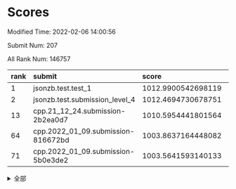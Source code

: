 # Scores

Modified Time: 2022-02-06 14:00:56

Submit Num: 207

All Rank Num: 146757

| rank |               submit               |       score        |       sigma        | pk_num |
| :--- | :--------------------------------- | :----------------- | :----------------- | :----- |
| 1    | jsonzb.test.test_1                 | 1012.9900542698119 | 0.8000378815065278 | 2844   |
| 2    | jsonzb.test.submission_level_4     | 1012.4694730678751 | 0.8080307391711578 | 2840   |
| 13   | cpp.21_12_24.submission-2b2ea0d7   | 1010.5954441801564 | 0.7644687887745405 | 2838   |
| 64   | cpp.2022_01_09.submission-816672bd | 1003.8637164448082 | 0.7035322563890364 | 2840   |
| 71   | cpp.2022_01_09.submission-5b0e3de2 | 1003.5641593140133 | 0.7192790168001034 | 2837   |


<details>
<summary>全部</summary>

| rank |                 submit                 |       score        |       sigma        | pk_num |
| :--- | :------------------------------------- | :----------------- | :----------------- | :----- |
| 1    | jsonzb.test.test_1                     | 1012.9900542698119 | 0.8000378815065278 | 2844   |
| 2    | jsonzb.test.submission_level_4         | 1012.4694730678751 | 0.8080307391711578 | 2840   |
| 3    | gobigger.level_3.submission_level_3_13 | 1011.6946134391751 | 0.7949184609281759 | 2830   |
| 4    | gobigger.level_3.submission_level_3_8  | 1011.3816833636705 | 0.7773534120100302 | 2834   |
| 5    | gobigger.level_3.submission_level_3_35 | 1010.9238757215248 | 0.7569401771711044 | 2837   |
| 6    | gobigger.level_3.submission_level_3_25 | 1010.8329085233376 | 0.7668142981917305 | 2841   |
| 7    | gobigger.level_3.submission_level_3_6  | 1010.8194024922966 | 0.7707015454796786 | 2835   |
| 8    | gobigger.level_3.submission_level_3_30 | 1010.7799728996715 | 0.7722660197895912 | 2840   |
| 9    | gobigger.level_3.submission_level_3_45 | 1010.7422441393848 | 0.7753250673765406 | 2833   |
| 10   | gobigger.level_3.submission_level_3_49 | 1010.7249573001726 | 0.782398622345497  | 2833   |
| 11   | gobigger.level_3.submission_level_3_19 | 1010.6338182594013 | 0.7576003900065487 | 2838   |
| 12   | gobigger.level_3.submission_level_3_5  | 1010.6134533303048 | 0.7691768555216731 | 2837   |
| 13   | cpp.21_12_24.submission-2b2ea0d7       | 1010.5954441801564 | 0.7644687887745405 | 2838   |
| 14   | gobigger.level_3.submission_level_3_2  | 1010.5674391405565 | 0.7486114448756442 | 2836   |
| 15   | gobigger.level_3.submission_level_3_37 | 1010.5299652219179 | 0.7591130945943112 | 2836   |
| 16   | gobigger.level_3.submission_level_3_46 | 1010.4266155600012 | 0.7541691137572635 | 2837   |
| 17   | gobigger.level_3.submission_level_3_38 | 1010.4170204920566 | 0.7563023871277742 | 2836   |
| 18   | gobigger.level_3.submission_level_3_40 | 1010.4070382004268 | 0.755919689991633  | 2838   |
| 19   | gobigger.level_3.submission_level_3_36 | 1010.2224724876605 | 0.7822005188076057 | 2839   |
| 20   | gobigger.level_3.submission_level_3_7  | 1010.2025240641391 | 0.7558214677628353 | 2838   |
| 21   | gobigger.level_3.submission_level_3_29 | 1010.146562153257  | 0.768082193074086  | 2833   |
| 22   | gobigger.level_3.submission_level_3_42 | 1010.0960961931536 | 0.7594470953948834 | 2830   |
| 23   | gobigger.level_3.submission_level_3_22 | 1010.0301039964596 | 0.747730683539851  | 2834   |
| 24   | gobigger.level_3.submission_level_3_48 | 1009.9556565427679 | 0.7785482890290886 | 2836   |
| 25   | gobigger.level_3.submission_level_3_44 | 1009.8955975233389 | 0.7392907686312813 | 2836   |
| 26   | gobigger.level_3.submission_level_3_43 | 1009.8878945859585 | 0.7550127967566657 | 2837   |
| 27   | gobigger.level_3.submission_level_3_33 | 1009.8855746477394 | 0.7563739092349258 | 2838   |
| 28   | gobigger.level_3.submission_level_3_1  | 1009.8691089590561 | 0.7342458776823412 | 2823   |
| 29   | gobigger.level_3.submission_level_3_17 | 1009.8607347814939 | 0.7601936146083856 | 2835   |
| 30   | gobigger.level_3.submission_level_3_27 | 1009.8550304466994 | 0.7496032801596269 | 2838   |
| 31   | gobigger.level_3.submission_level_3_3  | 1009.8242743277405 | 0.7409396185378825 | 2834   |
| 32   | gobigger.level_3.submission_level_3_32 | 1009.5853860616647 | 0.7628011621429753 | 2833   |
| 33   | gobigger.level_3.submission_level_3_21 | 1009.5126495421912 | 0.755601373918051  | 2837   |
| 34   | gobigger.level_3.submission_level_3_28 | 1009.5028214238108 | 0.758896056406183  | 2838   |
| 35   | gobigger.level_3.submission_level_3_12 | 1009.4866254508964 | 0.754820309762111  | 2831   |
| 36   | gobigger.level_3.submission_level_3_31 | 1009.4799728186467 | 0.7633993282032518 | 2837   |
| 37   | gobigger.level_3.submission_level_3_41 | 1009.4630668486652 | 0.7316605200431063 | 2834   |
| 38   | gobigger.level_3.submission_level_3_47 | 1009.3381455604809 | 0.7670991300725153 | 2837   |
| 39   | gobigger.level_3.submission_level_3_15 | 1009.3325552242926 | 0.741142352378813  | 2833   |
| 40   | gobigger.level_3.submission_level_3_23 | 1009.3036182806204 | 0.7374771915723367 | 2833   |
| 41   | gobigger.level_3.submission_level_3_11 | 1009.2555202832732 | 0.7608724279632338 | 2833   |
| 42   | gobigger.level_3.submission_level_3_14 | 1009.1875278365641 | 0.7604380986373439 | 2832   |
| 43   | gobigger.level_3.submission_level_3_9  | 1009.1820299972078 | 0.7404350180598392 | 2837   |
| 44   | gobigger.level_3.submission_level_3_4  | 1009.1591420108098 | 0.730393253085863  | 2838   |
| 45   | gobigger.level_3.submission_level_3_0  | 1009.1343998658865 | 0.7514020799112974 | 2837   |
| 46   | gobigger.level_3.submission_level_3_16 | 1009.1259294549504 | 0.7519083231988581 | 2836   |
| 47   | gobigger.level_3.submission_level_3_39 | 1009.0612124112988 | 0.7453036788225645 | 2832   |
| 48   | gobigger.level_3.submission_level_3_24 | 1008.9942684962582 | 0.7612128027724351 | 2835   |
| 49   | gobigger.level_3.submission_level_3_18 | 1008.8630080435107 | 0.7437135894500299 | 2839   |
| 50   | gobigger.level_3.submission_level_3_10 | 1008.7237017405375 | 0.7337271661585637 | 2838   |
| 51   | gobigger.level_3.submission_level_3_34 | 1008.5990343459085 | 0.7360431623080637 | 2836   |
| 52   | gobigger.level_3.submission_level_3_20 | 1008.3982630504923 | 0.7452473083045539 | 2833   |
| 53   | gobigger.level_3.submission_level_3_26 | 1008.264903445638  | 0.7319807335300498 | 2832   |
| 54   | gobigger.level_1.submission_level_1_43 | 1004.8740834178434 | 0.7247127194893731 | 2835   |
| 55   | gobigger.level_1.submission_level_1_11 | 1004.6665757378798 | 0.7207160820651759 | 2831   |
| 56   | gobigger.level_1.submission_level_1_3  | 1004.592565276094  | 0.7269544597498173 | 2836   |
| 57   | gobigger.level_1.submission_level_1_34 | 1004.5603189677904 | 0.7201079449923632 | 2833   |
| 58   | gobigger.level_1.submission_level_1_6  | 1004.4459172360805 | 0.7167682180296377 | 2836   |
| 59   | gobigger.level_1.submission_level_1_12 | 1004.3184047862268 | 0.7231763624938953 | 2838   |
| 60   | gobigger.level_1.submission_level_1_22 | 1004.2281687179797 | 0.7252566687329288 | 2832   |
| 61   | gobigger.level_1.submission_level_1_9  | 1004.1708225610341 | 0.7054730026111868 | 2836   |
| 62   | gobigger.level_1.submission_level_1_41 | 1003.9636564224621 | 0.7231644131563024 | 2836   |
| 63   | gobigger.level_1.submission_level_1_5  | 1003.9339829071516 | 0.7201246110764518 | 2841   |
| 64   | cpp.2022_01_09.submission-816672bd     | 1003.8637164448082 | 0.7035322563890364 | 2840   |
| 65   | gobigger.level_1.submission_level_1_27 | 1003.7841551743809 | 0.7191006753403558 | 2836   |
| 66   | gobigger.level_1.submission_level_1_33 | 1003.7349864308211 | 0.7164480391064814 | 2833   |
| 67   | gobigger.level_1.submission_level_1_21 | 1003.6386716513332 | 0.7144320998600528 | 2842   |
| 68   | gobigger.level_1.submission_level_1_39 | 1003.6134837032689 | 0.7284091593048416 | 2834   |
| 69   | gobigger.level_1.submission_level_1_28 | 1003.5857320769396 | 0.714676831351254  | 2839   |
| 70   | gobigger.level_1.submission_level_1_15 | 1003.5768667675379 | 0.7073534927826284 | 2833   |
| 71   | cpp.2022_01_09.submission-5b0e3de2     | 1003.5641593140133 | 0.7192790168001034 | 2837   |
| 72   | gobigger.level_1.submission_level_1_29 | 1003.5633275175957 | 0.7124716569918907 | 2838   |
| 73   | gobigger.level_1.submission_level_1_14 | 1003.4719358474845 | 0.7190992137233263 | 2834   |
| 74   | gobigger.level_1.submission_level_1_42 | 1003.4678251729629 | 0.7080408706883651 | 2837   |
| 75   | gobigger.level_1.submission_level_1_44 | 1003.4666136471374 | 0.7099758657502081 | 2839   |
| 76   | gobigger.level_1.submission_level_1_38 | 1003.4419218990239 | 0.7129411665694846 | 2832   |
| 77   | gobigger.level_1.submission_level_1_31 | 1003.4284570039937 | 0.721029603728239  | 2838   |
| 78   | gobigger.level_1.submission_level_1_47 | 1003.4098426061328 | 0.7131138969004003 | 2840   |
| 79   | gobigger.level_1.submission_level_1_26 | 1003.3953192445065 | 0.7211081047901333 | 2830   |
| 80   | gobigger.level_1.submission_level_1_17 | 1003.3881118415823 | 0.7216931212567512 | 2833   |
| 81   | gobigger.level_1.submission_level_1_1  | 1003.3529074489594 | 0.7216643647628945 | 2838   |
| 82   | gobigger.level_1.submission_level_1_0  | 1003.3451652080223 | 0.7135582994374554 | 2843   |
| 83   | gobigger.level_1.submission_level_1_40 | 1003.1585686101955 | 0.7236297654510082 | 2838   |
| 84   | gobigger.level_1.submission_level_1_24 | 1003.1377116562642 | 0.7113674195509274 | 2840   |
| 85   | gobigger.level_1.submission_level_1_8  | 1003.1031188498918 | 0.7050534701734424 | 2835   |
| 86   | gobigger.level_1.submission_level_1_19 | 1003.0975720224409 | 0.7246654134104821 | 2831   |
| 87   | gobigger.level_1.submission_level_1_7  | 1003.0945410101591 | 0.7082010065996577 | 2837   |
| 88   | gobigger.level_1.submission_level_1_23 | 1002.9947337101884 | 0.7069576851790617 | 2836   |
| 89   | gobigger.level_1.submission_level_1_37 | 1002.9685227119313 | 0.7138057091381118 | 2837   |
| 90   | gobigger.level_1.submission_level_1_25 | 1002.898895328128  | 0.7216570805044452 | 2836   |
| 91   | gobigger.level_1.submission_level_1_10 | 1002.8861295373748 | 0.7109650266602043 | 2838   |
| 92   | gobigger.level_1.submission_level_1_2  | 1002.8406191995394 | 0.7137110417048503 | 2840   |
| 93   | gobigger.level_1.submission_level_1_36 | 1002.8312731498538 | 0.7119290068399668 | 2836   |
| 94   | gobigger.level_1.submission_level_1_16 | 1002.7721401664793 | 0.7086830447121977 | 2831   |
| 95   | gobigger.level_1.submission_level_1_18 | 1002.7485626847563 | 0.71228487349088   | 2837   |
| 96   | gobigger.level_1.submission_level_1_32 | 1002.7151257437367 | 0.7108008944930597 | 2840   |
| 97   | gobigger.level_1.submission_level_1_46 | 1002.7104196447823 | 0.708346156265312  | 2832   |
| 98   | gobigger.level_1.submission_level_1_35 | 1002.63684176557   | 0.7118973121965442 | 2829   |
| 99   | gobigger.level_1.submission_level_1_13 | 1002.5211085974012 | 0.7039758730976463 | 2836   |
| 100  | gobigger.level_1.submission_level_1_49 | 1002.3336675265235 | 0.7047754321024736 | 2837   |
| 101  | gobigger.level_1.submission_level_1_20 | 1002.2988074438981 | 0.6978171779393958 | 2834   |
| 102  | gobigger.level_1.submission_level_1_45 | 1002.1366998038828 | 0.7066810777782163 | 2835   |
| 103  | gobigger.level_1.submission_level_1_4  | 1002.1096239653219 | 0.7129165000995222 | 2842   |
| 104  | gobigger.level_1.submission_level_1_30 | 1002.0051517244533 | 0.7084384806778823 | 2839   |
| 105  | gobigger.level_1.submission_level_1_48 | 1001.660148880671  | 0.6940697053346738 | 2841   |
| 106  | gobigger.random.submission_random_7    | 997.5343266388073  | 0.698999530373752  | 2834   |
| 107  | gobigger.random.submission_random_48   | 997.4576805867201  | 0.7036820538572953 | 2836   |
| 108  | gobigger.random.submission_random_44   | 996.967566815191   | 0.7107636267283833 | 2838   |
| 109  | gobigger.random.submission_random_41   | 996.9568297201589  | 0.709202313061582  | 2842   |
| 110  | gobigger.random.submission_random_25   | 996.8516180855789  | 0.7015509204365754 | 2842   |
| 111  | gobigger.random.submission_random_13   | 996.8266581643035  | 0.7040787360395895 | 2838   |
| 112  | gobigger.random.submission_random_24   | 996.8229352128004  | 0.7071356705266603 | 2837   |
| 113  | gobigger.random.submission_random_28   | 996.8097173464967  | 0.7059270700402853 | 2837   |
| 114  | gobigger.random.submission_random_21   | 996.79886960345    | 0.7041362806546997 | 2833   |
| 115  | gobigger.random.submission_random_40   | 996.7445623232535  | 0.7019129932121649 | 2828   |
| 116  | gobigger.random.submission_random_37   | 996.7090309661562  | 0.7054191454372601 | 2827   |
| 117  | gobigger.random.submission_random_32   | 996.6941777492451  | 0.7137038346908474 | 2841   |
| 118  | gobigger.random.submission_random_3    | 996.6775760535269  | 0.7165201575866365 | 2838   |
| 119  | gobigger.random.submission_random_18   | 996.65533462856    | 0.7035267313889745 | 2834   |
| 120  | gobigger.random.submission_random_26   | 996.6487949964398  | 0.7050251942041895 | 2838   |
| 121  | gobigger.random.submission_random_22   | 996.5337170881338  | 0.7171643545831644 | 2841   |
| 122  | gobigger.random.submission_random_9    | 996.4577030152874  | 0.7256396452533342 | 2835   |
| 123  | gobigger.random.submission_random_46   | 996.4224163731327  | 0.7119473711781541 | 2836   |
| 124  | gobigger.random.submission_random_8    | 996.3377964778078  | 0.7127562329343964 | 2838   |
| 125  | gobigger.random.submission_random_2    | 996.1921052389449  | 0.6954676287950093 | 2837   |
| 126  | gobigger.random.submission_random_17   | 996.1919252851806  | 0.7189056045491126 | 2831   |
| 127  | gobigger.random.submission_random_27   | 996.1254723352686  | 0.7247575736299109 | 2834   |
| 128  | gobigger.random.submission_random_42   | 996.0234734282151  | 0.7044717021298473 | 2832   |
| 129  | gobigger.random.submission_random_35   | 995.9860592841177  | 0.7134176641701677 | 2830   |
| 130  | gobigger.random.submission_random_12   | 995.8978787338508  | 0.713865493920822  | 2835   |
| 131  | gobigger.random.submission_random_45   | 995.8434161158912  | 0.7125815721429154 | 2833   |
| 132  | gobigger.random.submission_random_6    | 995.8391822499306  | 0.6919736591547342 | 2837   |
| 133  | gobigger.random.submission_random_47   | 995.7317764763264  | 0.7154076183877471 | 2838   |
| 134  | gobigger.random.submission_random_20   | 995.7291222140265  | 0.7062119828889931 | 2829   |
| 135  | gobigger.random.submission_random_11   | 995.7216926767587  | 0.7190321087929464 | 2842   |
| 136  | gobigger.random.submission_random_38   | 995.7061886546131  | 0.7086709265866652 | 2832   |
| 137  | gobigger.random.submission_random_23   | 995.6936597062106  | 0.7325511176856003 | 2836   |
| 138  | gobigger.random.submission_random_5    | 995.667901019622   | 0.7168150009347776 | 2837   |
| 139  | gobigger.random.submission_random_29   | 995.6013561591095  | 0.7129779395212071 | 2838   |
| 140  | gobigger.random.submission_random_0    | 995.4850181175266  | 0.7052346222840592 | 2837   |
| 141  | gobigger.random.submission_random_16   | 995.4805346171038  | 0.7057630034917131 | 2837   |
| 142  | gobigger.random.submission_random_10   | 995.4419607546778  | 0.7171732385305873 | 2833   |
| 143  | gobigger.random.submission_random_31   | 995.437343442867   | 0.7072680406958656 | 2839   |
| 144  | gobigger.random.submission_random_4    | 995.3035438759288  | 0.7099002005773036 | 2841   |
| 145  | gobigger.random.submission_random_39   | 995.2874020569246  | 0.7125398098173558 | 2836   |
| 146  | gobigger.random.submission_random_43   | 995.1294269215417  | 0.7204666079323794 | 2839   |
| 147  | gobigger.random.submission_random_49   | 995.1180072953454  | 0.7169352189533996 | 2840   |
| 148  | gobigger.random.submission_random_30   | 995.0486825880361  | 0.7165446527033255 | 2829   |
| 149  | gobigger.random.submission_random_36   | 994.9099593032583  | 0.7208565828301371 | 2838   |
| 150  | gobigger.random.submission_random_14   | 994.8245018337767  | 0.7155342061906467 | 2835   |
| 151  | gobigger.random.submission_random_33   | 994.8164448102175  | 0.7245120458246441 | 2833   |
| 152  | gobigger.random.submission_random_19   | 994.7211465681047  | 0.7229106513916865 | 2835   |
| 153  | gobigger.random.submission_random_15   | 994.6791111007186  | 0.7229327003039967 | 2838   |
| 154  | gobigger.random.submission_random_1    | 994.6453958873873  | 0.730294102390833  | 2834   |
| 155  | gobigger.level_2.submission_level_2_19 | 994.612140899431   | 0.7229656524833102 | 2839   |
| 156  | gobigger.level_2.submission_level_2_16 | 994.421994056562   | 0.7205989145697931 | 2833   |
| 157  | gobigger.random.submission_random_34   | 994.3350455616188  | 0.724399233428396  | 2836   |
| 158  | gobigger.level_2.submission_level_2_23 | 994.1289568138737  | 0.7244491301333038 | 2831   |
| 159  | gobigger.level_2.submission_level_2_24 | 994.067256679512   | 0.7423031735003095 | 2836   |
| 160  | gobigger.level_2.submission_level_2_12 | 993.9681283243049  | 0.7352545352853039 | 2840   |
| 161  | gobigger.level_2.submission_level_2_29 | 993.3069236816742  | 0.7382962248299061 | 2839   |
| 162  | gobigger.level_2.submission_level_2_47 | 993.2472614793335  | 0.7316571781425307 | 2836   |
| 163  | gobigger.level_2.submission_level_2_13 | 993.2095445751735  | 0.7486296374903462 | 2837   |
| 164  | gobigger.level_2.submission_level_2_38 | 993.2083548536431  | 0.738528537424277  | 2838   |
| 165  | gobigger.level_2.submission_level_2_30 | 993.0727771060903  | 0.7406904788264906 | 2835   |
| 166  | gobigger.level_2.submission_level_2_1  | 992.8610923894138  | 0.723290662138255  | 2835   |
| 167  | gobigger.level_2.submission_level_2_26 | 992.7856408505464  | 0.7157073615808929 | 2835   |
| 168  | gobigger.level_2.submission_level_2_42 | 992.7479252454069  | 0.7336639872979154 | 2833   |
| 169  | gobigger.level_2.submission_level_2_11 | 992.639417063939   | 0.7511247163739624 | 2837   |
| 170  | gobigger.level_2.submission_level_2_9  | 992.4848580563216  | 0.7336967388726903 | 2832   |
| 171  | gobigger.level_2.submission_level_2_4  | 992.4769967264709  | 0.7530420977588294 | 2830   |
| 172  | gobigger.level_2.submission_level_2_36 | 992.4737212094745  | 0.7522187533231999 | 2834   |
| 173  | gobigger.level_2.submission_level_2_41 | 992.4585562096044  | 0.7502991802805735 | 2835   |
| 174  | gobigger.level_2.submission_level_2_39 | 992.3713113151003  | 0.7761227135153462 | 2840   |
| 175  | gobigger.level_2.submission_level_2_45 | 992.3447473294738  | 0.7337107111637169 | 2832   |
| 176  | gobigger.level_2.submission_level_2_18 | 992.2377181891646  | 0.741449525518678  | 2836   |
| 177  | gobigger.level_2.submission_level_2_28 | 992.2018427222972  | 0.7388429430663256 | 2838   |
| 178  | gobigger.level_2.submission_level_2_20 | 992.1869889584084  | 0.7459388886117696 | 2833   |
| 179  | gobigger.level_2.submission_level_2_48 | 992.186601907809   | 0.7514273100878529 | 2838   |
| 180  | gobigger.level_2.submission_level_2_14 | 992.1786434832117  | 0.7446906769940542 | 2835   |
| 181  | gobigger.level_2.submission_level_2_7  | 992.1557372303605  | 0.7341027258509931 | 2837   |
| 182  | gobigger.level_2.submission_level_2_0  | 992.0989898416962  | 0.7448246651105181 | 2829   |
| 183  | gobigger.level_2.submission_level_2_27 | 992.0061578216396  | 0.7359824377731327 | 2838   |
| 184  | gobigger.level_2.submission_level_2_25 | 991.8747356414092  | 0.7739885808504663 | 2829   |
| 185  | gobigger.level_2.submission_level_2_2  | 991.8423335671351  | 0.741950651646174  | 2840   |
| 186  | gobigger.level_2.submission_level_2_37 | 991.8211808586511  | 0.7445205960886943 | 2837   |
| 187  | gobigger.level_2.submission_level_2_34 | 991.7746056998772  | 0.749634062236914  | 2837   |
| 188  | gobigger.level_2.submission_level_2_17 | 991.741747627943   | 0.7482065792183102 | 2840   |
| 189  | gobigger.level_2.submission_level_2_22 | 991.6606957975541  | 0.7469571369460988 | 2837   |
| 190  | gobigger.level_2.submission_level_2_15 | 991.6104931926949  | 0.7815952797352471 | 2832   |
| 191  | gobigger.level_2.submission_level_2_43 | 991.5661338878411  | 0.7607854186082766 | 2841   |
| 192  | gobigger.level_2.submission_level_2_49 | 991.4904111394902  | 0.7492715452445009 | 2838   |
| 193  | gobigger.level_2.submission_level_2_31 | 991.3867348816788  | 0.7479819570321512 | 2837   |
| 194  | gobigger.level_2.submission_level_2_46 | 991.3300304623067  | 0.7589299328074363 | 2837   |
| 195  | gobigger.level_2.submission_level_2_10 | 991.3157379940411  | 0.7769379192877425 | 2838   |
| 196  | gobigger.level_2.submission_level_2_6  | 991.1156769221963  | 0.7496582387674339 | 2839   |
| 197  | gobigger.level_2.submission_level_2_32 | 991.0630240529889  | 0.7372705477586066 | 2836   |
| 198  | gobigger.level_2.submission_level_2_40 | 991.0046073336223  | 0.7476809715624189 | 2837   |
| 199  | gobigger.level_2.submission_level_2_44 | 990.965639573097   | 0.7557068832372666 | 2834   |
| 200  | gobigger.level_2.submission_level_2_35 | 990.9303071568794  | 0.7620671177008284 | 2836   |
| 201  | gobigger.level_2.submission_level_2_8  | 990.769662996065   | 0.7708948009009038 | 2832   |
| 202  | gobigger.level_2.submission_level_2_21 | 990.7186941776222  | 0.755953182665699  | 2840   |
| 203  | gobigger.level_2.submission_level_2_33 | 990.7059824581333  | 0.745527409437685  | 2835   |
| 204  | gobigger.level_2.submission_level_2_5  | 990.2662493716209  | 0.7874389978201222 | 2832   |
| 205  | gobigger.level_2.submission_level_2_3  | 990.2432711701282  | 0.7795062001935432 | 2835   |
| 206  | gobigger.none.submission_none_0        | 975.4009218047563  | 1.4115211326662083 | 2839   |
| 207  | gobigger.none.submission_none_1        | 974.7795256663537  | 1.604953099823412  | 2836   |

</details>